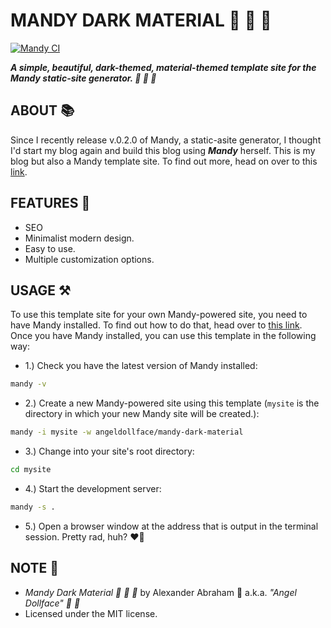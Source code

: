 # MANDY DARK MATERIAL :nail_care: :rocket: :ribbon:

[![Mandy CI](https://github.com/angeldollface/mandy-dark-material/actions/workflows/main.yml/badge.svg)](https://github.com/angeldollface/mandy-dark-material/actions/workflows/main.yml)

***A simple, beautiful, dark-themed, material-themed template site for the Mandy static-site generator. :nail_care: :rocket: :ribbon:***

## ABOUT :books:

Since I recently release v.0.2.0 of Mandy, a static-asite generator, I thought I'd start my blog again and build this blog using ***Mandy*** herself. This is my blog but also a Mandy template site. To find out more, head on over to this [link](https://angeldollface.art/mandys-house).

## FEATURES :test_tube:

- SEO 
- Minimalist modern design.
- Easy to use.
- Multiple customization options.

## USAGE :hammer_and_pick:

To use this template site for your own Mandy-powered site, you need to have Mandy installed. To find out how to do that, head over to [this link](https://angeldollface.art/mandys-house/documentation/installation). Once you have Mandy installed, you can use this template in the following way:

- 1.) Check you have the latest version of Mandy installed:

```bash
mandy -v
```

- 2.) Create a new Mandy-powered site using this template (`mysite` is the directory in which your new Mandy site will be created.):

```bash
mandy -i mysite -w angeldollface/mandy-dark-material
```

- 3.) Change into your site's root directory:

```bash
cd mysite
````

- 4.) Start the development server:

```bash
mandy -s .
```

- 5.) Open a browser window at the address that is output in the terminal session. Pretty rad, huh? :heart_on_fire:

## NOTE :scroll:

- *Mandy Dark Material :nail_care: :rocket: :ribbon:* by Alexander Abraham :black_heart: a.k.a. *"Angel Dollface" :dolls: :ribbon:*
- Licensed under the MIT license.
